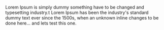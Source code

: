 Lorem Ipsum is simply dummy something have to be changed and typesetting industry.t Lorem Ipsum has been the industry's standard dummy text ever since the 1500s, when an unknown inline changes to be done here... and lets test this one.

